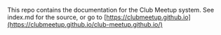 This repo contains the documentation for the Club Meetup system. See index.md for the source, or go to [https://clubmeetup.github.io](https://clubmeetup.github.io/club-meetup.github.io/)
